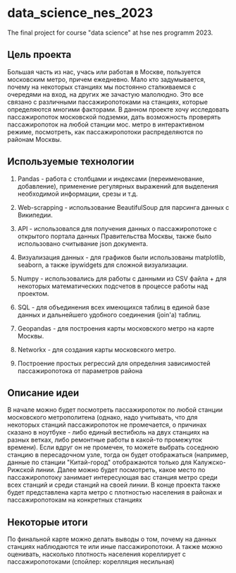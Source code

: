 # data_science_nes_2023
The final project for course "data science" at hse nes programm 2023.

## Цель проекта
Большая часть из нас, учась или работая в Москве, пользуется московским метро, причем ежедневно. Мало кто задумывается, почему на некоторых станциях мы постоянно сталкиваемся с очередями на вход, на других же зачастую малолюдно. Это все связано с различными пассажиропотоками на станциях, которые определяются многими факторами. В данном проекте хочу исследовать пассажиропоток московской подземки, дать возможность проверять пассажиропоток на любой станции мос. метро в интерактивном режиме, посмотреть, как пассажиропотоки распределяются по районам Москвы.  

## Используемые технологии

1. Pandas - работа с столбцами и индексами (переименование, добавление), применение регулярных выражений для выделения необходимой информации, срезы и т.д.

2. Web-scrapping - использование BeautifulSoup для парсинга данных с Википедии. 

3. API - использовался для получения данных о пассажиропотоке с открытого портала данных Правительства Москвы, также было использовано считывание json документа.

4. Визуализация данных - для графиков были использованы matplotlib, seaborn, а также ipywidgets для сложной визуализации. 

5. Numpy - использовались для работы с данными из CSV файла + для некоторых математических подсчетов в процессе работы над проектом.

6. SQL - для объединения всех имеющихся таблиц в единой базе данных и дальнейшего удобного соединения (join'a) таблиц.

7. Geopandas - для построения карты московского метро на карте Москвы.

8. Networkx - для создания карты московского метро.

9. Построение простых регрессий для определния зависимостей пассажиропотока от параметров района

## Описание идеи
В начале можно будет посмотреть пассажиропоток по любой станции московского метрополитена (однако, надо учитывать, что для некоторых станций пассажиропоток не промечается, о причинах сказано в ноутбуке - либо единый вестибюль на двух станциях на разных ветках, либо ремонтные работы в какой-то промежуток времени). Если вдруг он не промечен, то можете выбрать соседнюю станцию в пересадочном узле, тогда он будет отображаться (например, данные по станции "Китай-город" отображаются только для Калужско-Рижской линии.
Далее можно будет посмотреть, какое место по пассажиропотоку занимает интересующая вас станция метро среди всех станций и среди станций на своей линии. 
В конце проекта также будет представлена карта метро с плотностью населения в районах и пассажиропотокам на конкретных станциях

## Некоторые итоги

По финальной карте можно делать выводы о том, почему на данных станциях наблюдаются те или иные пассажиропотоки.
А также можно оценивать, насколько плотность населения кореллирует с пассажиропотоками (спойлер: корелляция несильная)
